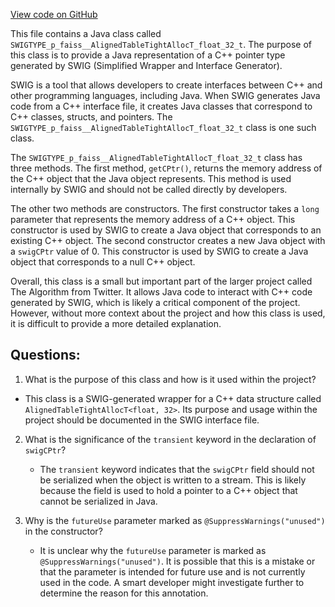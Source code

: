 [View code on GitHub](https://github.com/misbahsy/the-algorithm/ann/src/main/java/com/twitter/ann/faiss/swig/SWIGTYPE_p_faiss__AlignedTableTightAllocT_float_32_t.java)

This file contains a Java class called `SWIGTYPE_p_faiss__AlignedTableTightAllocT_float_32_t`. The purpose of this class is to provide a Java representation of a C++ pointer type generated by SWIG (Simplified Wrapper and Interface Generator). 

SWIG is a tool that allows developers to create interfaces between C++ and other programming languages, including Java. When SWIG generates Java code from a C++ interface file, it creates Java classes that correspond to C++ classes, structs, and pointers. The `SWIGTYPE_p_faiss__AlignedTableTightAllocT_float_32_t` class is one such class.

The `SWIGTYPE_p_faiss__AlignedTableTightAllocT_float_32_t` class has three methods. The first method, `getCPtr()`, returns the memory address of the C++ object that the Java object represents. This method is used internally by SWIG and should not be called directly by developers.

The other two methods are constructors. The first constructor takes a `long` parameter that represents the memory address of a C++ object. This constructor is used by SWIG to create a Java object that corresponds to an existing C++ object. The second constructor creates a new Java object with a `swigCPtr` value of 0. This constructor is used by SWIG to create a Java object that corresponds to a null C++ object.

Overall, this class is a small but important part of the larger project called The Algorithm from Twitter. It allows Java code to interact with C++ code generated by SWIG, which is likely a critical component of the project. However, without more context about the project and how this class is used, it is difficult to provide a more detailed explanation.
## Questions: 
 1. What is the purpose of this class and how is it used within the project?
   - This class is a SWIG-generated wrapper for a C++ data structure called `AlignedTableTightAllocT<float, 32>`. Its purpose and usage within the project should be documented in the SWIG interface file.
   
2. What is the significance of the `transient` keyword in the declaration of `swigCPtr`?
   - The `transient` keyword indicates that the `swigCPtr` field should not be serialized when the object is written to a stream. This is likely because the field is used to hold a pointer to a C++ object that cannot be serialized in Java.
   
3. Why is the `futureUse` parameter marked as `@SuppressWarnings("unused")` in the constructor?
   - It is unclear why the `futureUse` parameter is marked as `@SuppressWarnings("unused")`. It is possible that this is a mistake or that the parameter is intended for future use and is not currently used in the code. A smart developer might investigate further to determine the reason for this annotation.